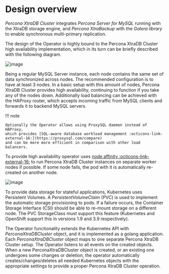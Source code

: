 # Design overview

*Percona XtraDB Cluster* integrates *Percona Server for MySQL* running
    with the XtraDB storage engine, and *Percona XtraBackup* with the
*Galera library* to enable synchronous multi-primary replication.

The design of the Operator is highly bound to the
Percona XtraDB Cluster high availability implementation, which in its turn can
be briefly described with the following diagram.

![image](assets/images/replication.svg)

Being a regular MySQL Server instance, each node contains the same set
of data synchronized across nodes. The recommended configuration is to
have at least 3 nodes. In a basic setup with this amount of nodes,
Percona XtraDB Cluster provides high availability, continuing to
function if you take any of the nodes down. Additionally load balancing
can be achieved with the HAProxy router, which accepts incoming traffic
from MySQL clients and forwards it to backend MySQL servers.

!!! note

    Optionally the Operator allows using ProxySQL daemon instead of HAProxy,
    which provides [SQL-aware database workload management :octicons-link-external-16:](https://proxysql.com/compare)
    and can be more more efficient in comparison with other load balancers.

To provide high availability operator uses [node affinity :octicons-link-external-16:](https://kubernetes.io/docs/concepts/configuration/assign-pod-node/#affinity-and-anti-affinity)
to run Percona XtraDB Cluster instances on separate worker nodes if possible. If
some node fails, the pod with it is automatically re-created on another node.

![image](assets/images/operator.svg)

To provide data storage for stateful applications, Kubernetes uses
Persistent Volumes. A *PersistentVolumeClaim* (PVC) is used to implement
the automatic storage provisioning to pods. If a failure occurs, the
Container Storage Interface (CSI) should be able to re-mount storage on
a different node. The PVC StorageClass must support this feature
(Kubernetes and OpenShift support this in versions 1.9 and 3.9
respectively).

The Operator functionality extends the Kubernetes API with
*PerconaXtraDBCluster* object, and it is implemented as a golang
application. Each *PerconaXtraDBCluster* object maps to one separate Percona
XtraDB Cluster setup. The Operator listens to all events on the created objects.
When a new PerconaXtraDBCluster object is created, or an existing one undergoes
some changes or deletion, the operator automatically
creates/changes/deletes all needed Kubernetes objects with the
appropriate settings to provide a proper Percona XtraDB Cluster operation.
